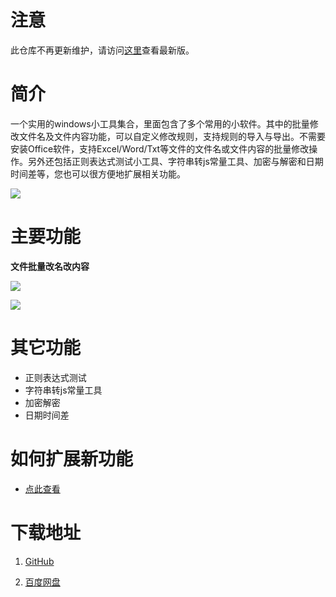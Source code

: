 # 注意 #

此仓库不再更新维护，请访问[这里](https://www.wodeabc.com/Article/Show/8002027)查看最新版。

# 简介 #

一个实用的windows小工具集合，里面包含了多个常用的小软件。其中的批量修改文件名及文件内容功能，可以自定义修改规则，支持规则的导入与导出。不需要安装Office软件，支持Excel/Word/Txt等文件的文件名或文件内容的批量修改操作。另外还包括正则表达式测试小工具、字符串转js常量工具、加密与解密和日期时间差等，您也可以很方便地扩展相关功能。

![](https://raw.githubusercontent.com/xucongli1989/XCLWinKits/master/XCLWinKits/XCLWinKits/imgs/1.jpg)


# 主要功能 #

**文件批量改名改内容**

![](https://raw.githubusercontent.com/xucongli1989/XCLWinKits/master/XCLWinKits/XCLWinKits/imgs/2.jpg)

![](https://raw.githubusercontent.com/xucongli1989/XCLWinKits/master/XCLWinKits/XCLWinKits/imgs/3.jpg)


# 其它功能 #

- 正则表达式测试
- 字符串转js常量工具
- 加密解密
- 日期时间差


# 如何扩展新功能 #

- [点此查看](https://github.com/xucongli1989/XCLWinKits/blob/master/%E5%A6%82%E4%BD%95%E6%89%A9%E5%B1%95%E6%96%B0%E5%8A%9F%E8%83%BD.md)


# 下载地址 #

1. [GitHub](https://github.com/xucongli1989/XCLWinKits/releases)

2. [百度网盘](https://pan.baidu.com/s/1pLbBbUr)

